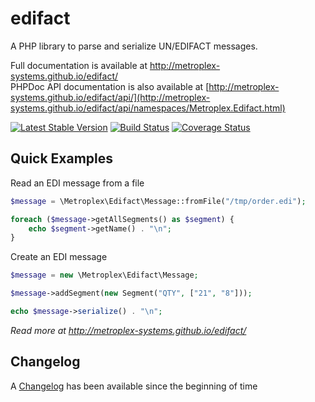 # edifact

A PHP library to parse and serialize UN/EDIFACT messages.

Full documentation is available at http://metroplex-systems.github.io/edifact/  
PHPDoc API documentation is also available at [http://metroplex-systems.github.io/edifact/api/](http://metroplex-systems.github.io/edifact/api/namespaces/Metroplex.Edifact.html)  

[![Latest Stable Version](https://poser.pugx.org/metroplex-systems/edifact/version.svg)](https://packagist.org/packages/metroplex-systems/edifact)
[![Build Status](https://travis-ci.org/metroplex-systems/edifact.svg?branch=master)](https://travis-ci.org/metroplex-systems/edifact)
[![Coverage Status](https://coveralls.io/repos/github/metroplex-systems/edifact/badge.svg)](https://coveralls.io/github/metroplex-systems/edifact)


Quick Examples
--------------

Read an EDI message from a file
```php
$message = \Metroplex\Edifact\Message::fromFile("/tmp/order.edi");

foreach ($message->getAllSegments() as $segment) {
    echo $segment->getName() . "\n";
}
```

Create an EDI message
```php
$message = new \Metroplex\Edifact\Message;

$message->addSegment(new Segment("QTY", ["21", "8"]));

echo $message->serialize() . "\n";
```

_Read more at http://metroplex-systems.github.io/edifact/_  


Changelog
---------
A [Changelog](CHANGELOG.md) has been available since the beginning of time
